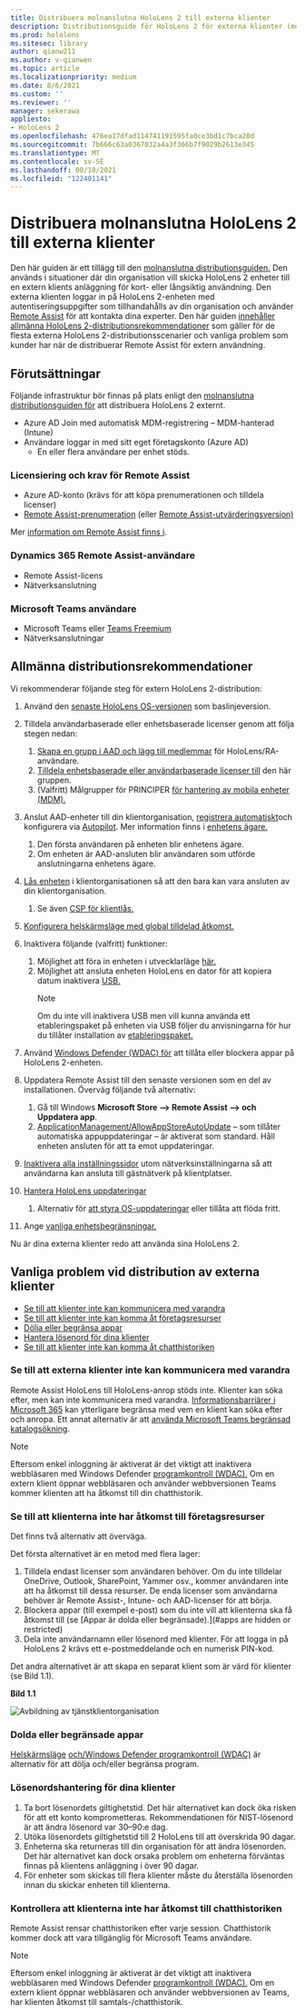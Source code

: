 ```yaml
---
title: Distribuera molnanslutna HoloLens 2 till externa klienter
description: Distributionsguide för HoloLens 2 för externa klienter (med fjärrhjälp som exempel)
ms.prod: hololens
ms.sitesec: library
author: qianw211
ms.author: v-qianwen
ms.topic: article
ms.localizationpriority: medium
ms.date: 8/6/2021
ms.custom: ''
ms.reviewer: ''
manager: sekerawa
appliesto:
- HoloLens 2
ms.openlocfilehash: 476ea17dfad114741191595fa0ce3bd1c7bca28d
ms.sourcegitcommit: 7b666c63a0367032a4a3f366b7f9029b2613e345
ms.translationtype: MT
ms.contentlocale: sv-SE
ms.lasthandoff: 08/18/2021
ms.locfileid: "122401141"
---
```

# <a name="deploy-cloud-connected-hololens-2-to-external-clients"></a>Distribuera molnanslutna HoloLens 2 till externa klienter

Den här guiden är ett tillägg till den [molnanslutna distributionsguiden.](hololens2-cloud-connected-overview.md) Den används i situationer där din organisation vill skicka HoloLens 2 enheter till en extern klients anläggning för kort- eller långsiktig användning. Den externa klienten loggar in på HoloLens 2-enheten med autentiseringsuppgifter som tillhandahålls av din organisation och använder [Remote Assist](/dynamics365/mixed-reality/remote-assist/ra-overview) för att kontakta dina experter. Den här guiden [innehåller allmänna HoloLens 2-distributionsrekommendationer](#general-deployment-recommendations) som gäller för de flesta [](#common-external-client-deployment-concerns) externa HoloLens 2-distributionsscenarier och vanliga problem som kunder har när de distribuerar Remote Assist för extern användning. 

## <a name="prerequisites"></a>Förutsättningar

Följande infrastruktur bör finnas på plats enligt den [molnanslutna distributionsguiden för](hololens2-cloud-connected-overview.md) att distribuera HoloLens 2 externt.

- Azure AD Join med automatisk MDM-registrering – MDM-hanterad (Intune)
- Användare loggar in med sitt eget företagskonto (Azure AD)
    - En eller flera användare per enhet stöds.

### <a name="remote-assist-licensing-and-requirements"></a>Licensiering och krav för Remote Assist

- Azure AD-konto (krävs för att köpa prenumerationen och tilldela licenser)
- [Remote Assist-prenumeration](/dynamics365/mixed-reality/remote-assist/buy-and-deploy-remote-assist) (eller [Remote Assist-utvärderingsversion)](/dynamics365/mixed-reality/remote-assist/try-remote-assist)

Mer [information om Remote Assist finns i](/hololens/hololens2-cloud-connected-overview#learn-about-remote-assist).

### <a name="dynamics-365-remote-assist-user"></a>Dynamics 365 Remote Assist-användare

- Remote Assist-licens
- Nätverksanslutning

### <a name="microsoft-teams-user"></a>Microsoft Teams användare

- Microsoft Teams eller [Teams Freemium](https://products.office.com/microsoft-teams/free)
- Nätverksanslutningar

## <a name="general-deployment-recommendations"></a>Allmänna distributionsrekommendationer

Vi rekommenderar följande steg för extern HoloLens 2-distribution:

1. Använd den [senaste HoloLens OS-versionen](https://aka.ms/hololens2download) som baslinjeversion.
1. Tilldela användarbaserade eller enhetsbaserade licenser genom att följa stegen nedan:
    1. [Skapa en grupp i AAD och lägg till medlemmar](/azure/active-directory/fundamentals/active-directory-groups-create-azure-portal#create-a-basic-group-and-add-members) för HoloLens/RA-användare.
    1. [Tilldela enhetsbaserade eller användarbaserade licenser till](/azure/active-directory/enterprise-users/licensing-groups-assign#:~:text=In%20this%20article%201%20Assign%20the%20required%20licenses,3%20Check%20for%20license%20problems%20and%20resolve%20them) den här gruppen.
    1. (Valfritt) Målgrupper för PRINCIPER [för hantering av mobila enheter (MDM).](hololens-enroll-mdm.md)

1. Anslut AAD-enheter till din klientorganisation, [registrera automatiskt](/hololens/hololens-enroll-mdm#auto-enrollment-in-mdm)och konfigurera via [Autopilot](/hololens/hololens2-autopilot). Mer information finns i [enhetens ägare.](/hololens/security-adminless-os#device-owner)
    1. Den första användaren på enheten blir enhetens ägare.
    1. Om enheten är AAD-ansluten blir användaren som utförde anslutningarna enhetens ägare.
    
1. [Lås enheten](/hololens/hololens-release-notes#tenantlockdown-csp-and-autopilot) i klientorganisationen så att den bara kan vara ansluten av din klientorganisation.
    1. Se även [CSP för klientlås.](/windows/client-management/mdm/tenantlockdown-csp)

1. [Konfigurera helskärmsläge med global tilldelad åtkomst.](/hololens/hololens-global-assigned-access-kiosk)

1. Inaktivera följande (valfritt) funktioner:
    1. Möjlighet att föra in enheten i utvecklarläge [här.](/windows/client-management/mdm/policy-csp-applicationmanagement#applicationmanagement-allowdeveloperunlock)
    1. Möjlighet att ansluta enheten HoloLens en dator för att kopiera datum inaktivera [USB.](/windows/client-management/mdm/policy-csp-connectivity#connectivity-allowusbconnection)
       > [!NOTE]
        > Om du inte vill inaktivera USB men vill kunna använda ett etableringspaket på enheten via USB följer du anvisningarna för hur du tillåter installation av [etableringspaket.](/windows/client-management/mdm/policy-csp-security#security-allowaddprovisioningpackage)

1. Använd [Windows Defender (WDAC) för](/hololens/windows-defender-application-control-wdac) att tillåta eller blockera appar på HoloLens 2-enheten.
1. Uppdatera Remote Assist till den senaste versionen som en del av installationen. Överväg följande två alternativ:
    1. Gå till Windows **Microsoft Store --> Remote Assist --> och Uppdatera app**.
    1. [ApplicationManagement/AllowAppStoreAutoUpdate](/windows/client-management/mdm/policy-csp-applicationmanagement#applicationmanagement-allowappstoreautoupdate) – som tillåter automatiska appuppdateringar – är aktiverat som standard. Håll enheten ansluten för att ta emot uppdateringar.
1. [Inaktivera alla inställningssidor](/hololens/settings-uri-list) utom nätverksinställningarna så att användarna kan ansluta till gästnätverk på klientplatser.
1. [Hantera HoloLens uppdateringar](/hololens/hololens-updates)
    1. Alternativ för [att styra OS-uppdateringar](/mem/intune/protect/windows-update-for-business-configure#create-and-assign-update-rings) eller tillåta att flöda fritt.
1. Ange [vanliga enhetsbegränsningar.](/hololens/hololens-common-device-restrictions)

Nu är dina externa klienter redo att använda sina HoloLens 2.

## <a name="common-external-client-deployment-concerns"></a>Vanliga problem vid distribution av externa klienter

- [Se till att klienter inte kan kommunicera med varandra](#ensure-that-external-clients-cant-communicate-with-one-another)
- [Se till att klienter inte kan komma åt företagsresurser](#ensure-that-clients-wont-have-access-to-company-resources)
- [Dölja eller begränsa appar](#hidden-or-restricted-apps)
- [Hantera lösenord för dina klienter](#password-management-for-your-clients) 
- [Se till att klienter inte kan komma åt chatthistoriken](#ensure-that-clients-wont-have-access-to-chat-history)

### <a name="ensure-that-external-clients-cant-communicate-with-one-another"></a>Se till att externa klienter inte kan kommunicera med varandra

Remote Assist HoloLens till HoloLens-anrop stöds inte. Klienter kan söka efter, men kan inte kommunicera med varandra. [Informationsbarriärer i Microsoft 365](/microsoft-365/compliance/information-barriers) kan ytterligare begränsa med vem en klient kan söka efter och anropa. Ett annat alternativ är att [använda Microsoft Teams begränsad katalogsökning](/MicrosoftTeams/teams-scoped-directory-search).

 > [!NOTE]
> Eftersom enkel inloggning är aktiverat är det viktigt att inaktivera webbläsaren med Windows Defender [programkontroll (WDAC).](/hololens/windows-defender-application-control-wdac) Om en extern klient öppnar webbläsaren och använder webbversionen Teams kommer klienten att ha åtkomst till din chatthistorik.

### <a name="ensure-that-clients-wont-have-access-to-company-resources"></a>Se till att klienterna inte har åtkomst till företagsresurser

Det finns två alternativ att överväga.

Det första alternativet är en metod med flera lager:

1. Tilldela endast licenser som användaren behöver. Om du inte tilldelar OneDrive, Outlook, SharePoint, Yammer osv., kommer användaren inte att ha åtkomst till dessa resurser. De enda licenser som användarna behöver är Remote Assist-, Intune- och AAD-licenser för att börja.
1. Blockera appar (till exempel e-post) som du inte vill att klienterna ska få åtkomst till (se [Appar är dolda eller begränsade).](#apps are hidden or restricted)
1. Dela inte användarnamn eller lösenord med klienter. För att logga in på HoloLens 2 krävs ett e-postmeddelande och en numerisk PIN-kod.

Det andra alternativet är att skapa en separat klient som är värd för klienter (se Bild 1.1).

**Bild 1.1**

![Avbildning av tjänstklientorganisation](./images/hololens-service-tenant-image.png)

### <a name="hidden-or-restricted-apps"></a>Dolda eller begränsade appar

[Helskärmsläge](/hololens/hololens-kiosk) [och/Windows Defender programkontroll (WDAC)](/hololens/windows-efender-application-control-wdac) är alternativ för att dölja och/eller begränsa program.

### <a name="password-management-for-your-clients"></a>Lösenordshantering för dina klienter

1. Ta bort lösenordets giltighetstid. Det här alternativet kan dock öka risken för att ett konto komprometteras. Rekommendationen för NIST-lösenord är att ändra lösenord var 30–90:e dag.
1. Utöka lösenordets giltighetstid till 2 HoloLens till att överskrida 90 dagar.
1. Enheterna ska returneras till din organisation för att ändra lösenorden. Det här alternativet kan dock orsaka problem om enheterna förväntas finnas på klientens anläggning i över 90 dagar.  
1. För enheter som skickas till flera klienter måste du återställa lösenorden innan du skickar enheten till klienterna.

### <a name="ensure-that-clients-wont-have-access-to-chat-history"></a>Kontrollera att klienterna inte har åtkomst till chatthistoriken

Remote Assist rensar chatthistoriken efter varje session. Chatthistorik kommer dock att vara tillgänglig för Microsoft Teams användare.

> [!NOTE]
> Eftersom enkel inloggning är aktiverat är det viktigt att inaktivera webbläsaren med Windows Defender [programkontroll (WDAC).](/hololens/windows-defender-application-control-wdac)  Om en extern klient öppnar webbläsaren och använder webbversionen av Teams, har klienten åtkomst till samtals-/chatthistorik.
